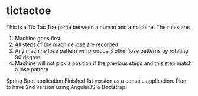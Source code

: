 # tictactoe

This is a Tic Tac Toe game between a human and a machine. The rules are:
1. Machine goes first.
2. All steps of the machine lose are recorded.
3. Any machine lose pattern will produce 3 other lose patterns by rotating 90 degree
4. Machine will not pick a position if the previous steps and this step match a lose pattern

Spring Boot application
Finished 1st version as a console application.
Plan to have 2nd version using AngularJS & Bootstrap

